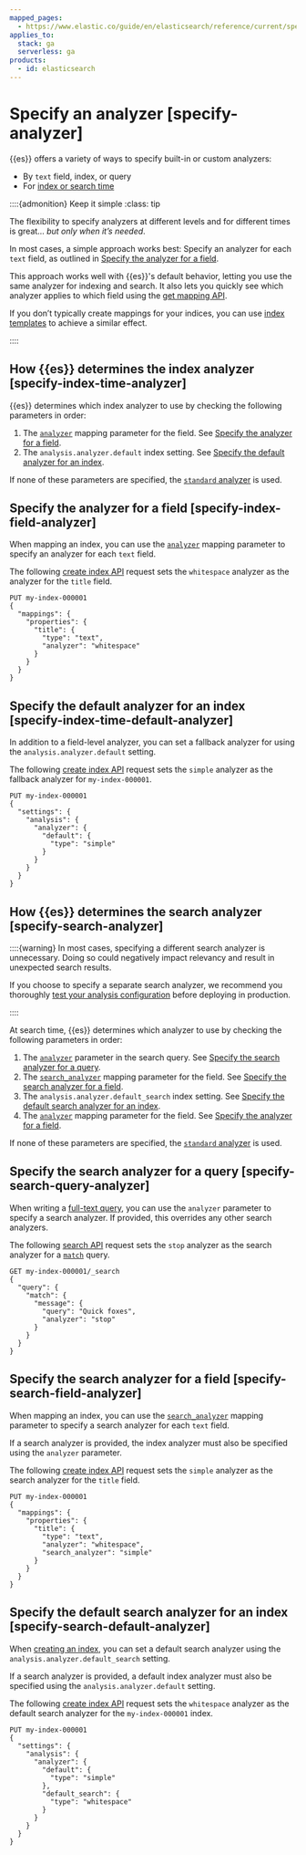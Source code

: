 ```yaml
---
mapped_pages:
  - https://www.elastic.co/guide/en/elasticsearch/reference/current/specify-analyzer.html
applies_to:
  stack: ga
  serverless: ga
products:
  - id: elasticsearch
---
```


# Specify an analyzer [specify-analyzer]

{{es}} offers a variety of ways to specify built-in or custom analyzers:

* By `text` field, index, or query
* For [index or search time](index-search-analysis.md)

::::{admonition} Keep it simple
:class: tip

The flexibility to specify analyzers at different levels and for different times is great…​ *but only when it’s needed*.

In most cases, a simple approach works best: Specify an analyzer for each `text` field, as outlined in [Specify the analyzer for a field](#specify-index-field-analyzer).

This approach works well with {{es}}'s default behavior, letting you use the same analyzer for indexing and search. It also lets you quickly see which analyzer applies to which field using the [get mapping API](https://www.elastic.co/docs/api/doc/elasticsearch/operation/operation-indices-get-mapping).

If you don’t typically create mappings for your indices, you can use [index templates](../templates.md) to achieve a similar effect.

::::


## How {{es}} determines the index analyzer [specify-index-time-analyzer]

{{es}} determines which index analyzer to use by checking the following parameters in order:

1. The [`analyzer`](elasticsearch://reference/elasticsearch/mapping-reference/analyzer.md) mapping parameter for the field. See [Specify the analyzer for a field](#specify-index-field-analyzer).
2. The `analysis.analyzer.default` index setting. See [Specify the default analyzer for an index](#specify-index-time-default-analyzer).

If none of these parameters are specified, the [`standard` analyzer](elasticsearch://reference/text-analysis/analysis-standard-analyzer.md) is used.


## Specify the analyzer for a field [specify-index-field-analyzer]

When mapping an index, you can use the [`analyzer`](elasticsearch://reference/elasticsearch/mapping-reference/analyzer.md) mapping parameter to specify an analyzer for each `text` field.

The following [create index API](https://www.elastic.co/docs/api/doc/elasticsearch/operation/operation-indices-create) request sets the `whitespace` analyzer as the analyzer for the `title` field.

```console
PUT my-index-000001
{
  "mappings": {
    "properties": {
      "title": {
        "type": "text",
        "analyzer": "whitespace"
      }
    }
  }
}
```


## Specify the default analyzer for an index [specify-index-time-default-analyzer]

In addition to a field-level analyzer, you can set a fallback analyzer for using the `analysis.analyzer.default` setting.

The following [create index API](https://www.elastic.co/docs/api/doc/elasticsearch/operation/operation-indices-create) request sets the `simple` analyzer as the fallback analyzer for `my-index-000001`.

```console
PUT my-index-000001
{
  "settings": {
    "analysis": {
      "analyzer": {
        "default": {
          "type": "simple"
        }
      }
    }
  }
}
```


## How {{es}} determines the search analyzer [specify-search-analyzer]

::::{warning}
In most cases, specifying a different search analyzer is unnecessary. Doing so could negatively impact relevancy and result in unexpected search results.

If you choose to specify a separate search analyzer, we recommend you thoroughly [test your analysis configuration](/manage-data/data-store/text-analysis/test-an-analyzer.md) before deploying in production.

::::


At search time, {{es}} determines which analyzer to use by checking the following parameters in order:

1. The [`analyzer`](elasticsearch://reference/elasticsearch/mapping-reference/analyzer.md) parameter in the search query. See [Specify the search analyzer for a query](#specify-search-query-analyzer).
2. The [`search_analyzer`](elasticsearch://reference/elasticsearch/mapping-reference/search-analyzer.md) mapping parameter for the field. See [Specify the search analyzer for a field](#specify-search-field-analyzer).
3. The `analysis.analyzer.default_search` index setting. See [Specify the default search analyzer for an index](#specify-search-default-analyzer).
4. The [`analyzer`](elasticsearch://reference/elasticsearch/mapping-reference/analyzer.md) mapping parameter for the field. See [Specify the analyzer for a field](#specify-index-field-analyzer).

If none of these parameters are specified, the [`standard` analyzer](elasticsearch://reference/text-analysis/analysis-standard-analyzer.md) is used.


## Specify the search analyzer for a query [specify-search-query-analyzer]

When writing a [full-text query](elasticsearch://reference/query-languages/query-dsl/full-text-queries.md), you can use the `analyzer` parameter to specify a search analyzer. If provided, this overrides any other search analyzers.

The following [search API](https://www.elastic.co/docs/api/doc/elasticsearch/operation/operation-search) request sets the `stop` analyzer as the search analyzer for a [`match`](elasticsearch://reference/query-languages/query-dsl/query-dsl-match-query.md) query.

```console
GET my-index-000001/_search
{
  "query": {
    "match": {
      "message": {
        "query": "Quick foxes",
        "analyzer": "stop"
      }
    }
  }
}
```


## Specify the search analyzer for a field [specify-search-field-analyzer]

When mapping an index, you can use the [`search_analyzer`](elasticsearch://reference/elasticsearch/mapping-reference/analyzer.md) mapping parameter to specify a search analyzer for each `text` field.

If a search analyzer is provided, the index analyzer must also be specified using the `analyzer` parameter.

The following [create index API](https://www.elastic.co/docs/api/doc/elasticsearch/operation/operation-indices-create) request sets the `simple` analyzer as the search analyzer for the `title` field.

```console
PUT my-index-000001
{
  "mappings": {
    "properties": {
      "title": {
        "type": "text",
        "analyzer": "whitespace",
        "search_analyzer": "simple"
      }
    }
  }
}
```


## Specify the default search analyzer for an index [specify-search-default-analyzer]

When [creating an index](https://www.elastic.co/docs/api/doc/elasticsearch/operation/operation-indices-create), you can set a default search analyzer using the `analysis.analyzer.default_search` setting.

If a search analyzer is provided, a default index analyzer must also be specified using the `analysis.analyzer.default` setting.

The following  [create index API](https://www.elastic.co/docs/api/doc/elasticsearch/operation/operation-indices-create) request sets the `whitespace` analyzer as the default search analyzer for the `my-index-000001` index.

```console
PUT my-index-000001
{
  "settings": {
    "analysis": {
      "analyzer": {
        "default": {
          "type": "simple"
        },
        "default_search": {
          "type": "whitespace"
        }
      }
    }
  }
}
```


